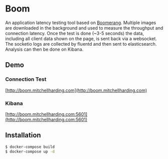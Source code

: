 # Boom
An application latency testing tool based on [Boomerang](https://github.com/SOASTA/boomerang).
Multiple images are downloaded in the background and used to measure the throughput and connection latency. Once the test is done (~3-5 seconds) the data, including all client data shown on the page, is sent back via a websocket. The socketio logs are collected by fluentd and then sent to elasticsearch. Analysis can then be done on Kibana. 

## Demo
### Connection Test
[http://boom.mitchellharding.com](http://boom.mitchellharding.com)

### Kibana
[http://boom.mitchellharding.com:5601](http://boom.mitchellharding.com:5601)

## Installation

```sh
$ docker-compose build
$ docker-compose up -d
```


